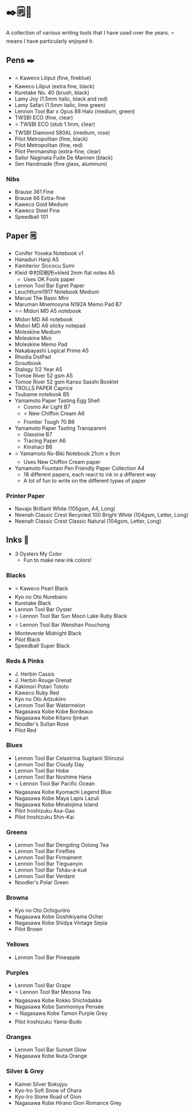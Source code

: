 # ✒️🗒🎨

A collection of various writing tools that I have used over the years. ⭐️ means I have particularly enjoyed it.

## Pens ✒️

* ⭐️ Kaweco Liliput (fine, fireblue)
* Kaweco Liliput (extra fine, black)
* Kuretake No. 40 (brush, black)
* Lamy Joy (1.5mm italic, black and red)
* Lamy Safari (1.5mm italic, lime green)
* Lennon Tool Bar x Opus 88 Halo (medium, green)
* TWSBI ECO (fine, clear)
* ⭐️ TWSBI ECO (stub 1.1mm, clear)
* TWSBI Diamond 580AL (medium, rose)
* Pilot Metropolitan (fine, black)
* Pilot Metropolitan (fine, red)
* Pilot Penmanship (extra-fine, clear)
* Sailor Naginata Fude De Mannen (black)
* Sen Handmade (fine glass, aluminum)

### Nibs

* Brause 361 Fine
* Brause 66 Extra-fine
* Kaweco Gold Medium
* Kaweco Steel Fine
* Speedball 101

## Paper 🗒

* Conifer Yoseka Notebook v1
* Hanaduri Hanji A5
* Kamiterior Siccocu Sumi
* Kleid 中村印刷所×kleid 2mm flat notes A5
    * Uses OK Fools paper
* Lennon Tool Bar Egret Paper
* Leuchtturm1917 Notebook Medium
* Maruai The Basic Mini
* Maruman Mnemosyne N192A Memo Pad B7
* ⭐️⭐️ Midori MD A5 notebook
* Midori MD A6 notebook
* Midori MD A6 sticky notepad
* Moleskine Medium
* Moleskine Mini
* Moleskine Memo Pad
* Nakabayashi Logical Prime A5
* Rhodia DotPad
* Scoutbook
* Stalogy 1/2 Year A5
* Tomoe River 52 gsm A5
* Tomoe River 52 gsm Kanso Sasshi Booklet
* TROLLS PAPER Caprice
* Tsubame notebook B5
* Yamamoto Paper Tasting Egg Shell
    * Cosmo Air Light B7
    * ⭐️ New Chiffon Cream A6
    * Frontier Tough 70 B6
* Yamamoto Paper Tasting Transparent
    * Glassine B7
    * Tracing Paper A6
    * Kinshaci B6
* ⭐️ Yamamoto Ro-Biki Notebook 21cm x 9cm
    * Uses New Chiffon Cream paper
* Yamamoto Fountain Pen Friendly Paper Collection A4
    * 18 different papers, each react to ink in a different way
    * A lot of fun to write on the different types of paper

### Printer Paper

* Navajo Brilliant White (105gsm, A4, Long)
* Neenah Classic Crest Recycled 100 Bright White (104gsm, Letter, Long)
* Neenah Classic Crest Classic Natural (104gsm, Letter, Long)

## Inks 🎨

* 3 Oysters My Color
    * Fun to make new ink colors!

### Blacks

* ⭐️ Kaweco Pearl Black
* Kyo no Oto Nurebairo
* Kuretake Black
* Lennon Tool Bar Oyster
* ⭐️ Lennon Tool Bar Sun Moon Lake Ruby Black
* ⭐️ Lennon Tool Bar Wenshan Pouchong
* Monteverde Midnight Black
* Pilot Black
* Speedball Super Black

### Reds & Pinks

* J. Herbin Cassis
* J. Herbin Rouge Grenat
* Kakimori Potari Tototo
* Kaweco Ruby Red
* Kyo no Oto Adzukiiro
* Lennon Tool Bar Watermelon
* Nagasawa Kobe Kobe Bordeaux
* Nagasawa Kobe Kitano Ijinkan
* Noodler's Sultan Rose
* Pilot Red

### Blues

* Lennon Tool Bar Celastrina Sugitanii Shirozui
* Lennon Tool Bar Cloudy Day
* Lennon Tool Bar Hobe
* Lennon Tool Bar Noshime Hana
* ⭐️ Lennon Tool Bar Pacific Ocean
* Nagasawa Kobe Kyomachi Legend Blue
* Nagasawa Kobe Maya Lapis Lazuli
* Nagasawa Kobe Minatojima Island
* Pilot Iroshizuku Asa-Gao
* Pilot Iroshizuku Shin-Kai

### Greens

* Lennon Tool Bar Dengding Oolong Tea
* Lennon Tool Bar Fireflies
* Lennon Tool Bar Firmament
* Lennon Tool Bar Tieguanyin
* Lennon Tool Bar Tsháu-á-kué
* Lennon Tool Bar Verdant
* Noodler's Polar Green

### Browns

* Kyo no Oto Ochiguriiro
* Nagasawa Kobe Goshikiyama Ocher
* Nagasawa Kobe Shidya Vintage Sepia
* Pilot Brown

### Yellows

* Lennon Tool Bar Pineapple

### Purples

* Lennon Tool Bar Grape
* ⭐️ Lennon Tool Bar Mesona Tea
* Nagasawa Kobe Rokko Shichidakka
* Nagasawa Kobe Sanmomiya Pensée
* ⭐ Nagasawa Kobe Tamon Purple Grey
* Pilot Iroshizuku Yama-Budo

### Oranges

* Lennon Tool Bar Sunset Glow
* Nagasawa Kobe Ikuta Orange

### Silver & Grey

* Kaimei Silver Bokujyu
* Kyo-Iro Soft Snow of Ohara
* Kyo-Iro Stone Road of Gion
* Nagasawa Kobe Hirano Gion Romance Grey